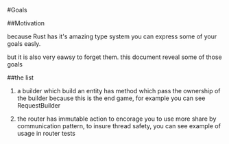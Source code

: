 #Goals

##Motivation

because Rust has it's amazing type system you can express some of your goals easly.

but it is also very eawsy to forget them. this document reveal some of those goals

##the list
1. a builder which build an entity has method which pass the ownership of the builder because this is the end game, for example you can see RequestBuilder

2. the router has immutable action to encorage you to use more share by communication pattern, to insure thread safety, you can see example of usage in router tests
